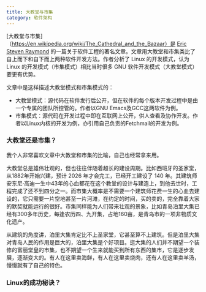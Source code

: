 ```yaml
---
title: 大教堂与市集
category: 软件架构
---
```


[大教堂与市集]（https://en.wikipedia.org/wiki/The_Cathedral_and_the_Bazaar）是 [Eric Steven Raymond](https://en.wikipedia.org/wiki/Eric_S._Raymond) 的一篇关于软件工程的著名文章。文章用大教堂和市集类比了自上而下和自下而上两种软件开发方法。作者分析了 Linux 的开发模式，认为 Linux 的开发模式（市集模式）相比当时很多 GNU 软件开发模式（大教堂模式）要更有优势。

文章中是这样描述大教堂模式和市集模式的：

* 大教堂模式：源代码在软件发行后公开，但在软件的每个版本开发过程中是由一个专属的团队所控管的。作者以GNU Emacs及GCC这两软件为例。
* 市集模式：源代码在开发过程中即在互联网上公开，供人查看及协作开发。作者以Linux内核的开发为例，亦引用自己负责的Fetchmail的开发为例。


### 大教堂还是市集？

我个人非常喜欢文章中大教堂和市集的比喻，自己也经常拿来用。

大教堂总是雄伟壮观的，但也往往伴随着超长的建设周期。比如西班牙的圣家堂，从1882年开始兴建，预计 2026 年才会完工，已经开工建设了 140 年。其建筑师安东尼·高迪一生中43年的心血都花在这个教堂的设计与建造上，到他去世时，工程完成了还不到四分之一。而市集大概率是不需要一个建筑师花费一生的心血去建设的，它只需要一片空地甚至一片河滩，在约定的时间，买的卖的，完全靠着大家的默契就能运行的很好。市集同样能为人们带来壮观的景象，比如青岛泊里大集已经有300多年历史，每逢农历四、九开集，占地160亩，是青岛市的一项非物质文化遗产。

从建筑的角度讲，泊里大集肯定比不上圣家堂，它甚至算不上建筑。但是泊里大集对青岛人民的作用是巨大的，泊里大集是个好项目。逛大集的人们并不期望一个装修的富丽堂皇的市集，也不期望一个生来就能买到所有东西的集市，它是逐步发展，逐渐变大的。有人在这里卖海鲜，有人在这里卖烧肉，还有人在这里卖羊汤，慢慢就有了自己的特色。


### Linux的成功秘诀？

